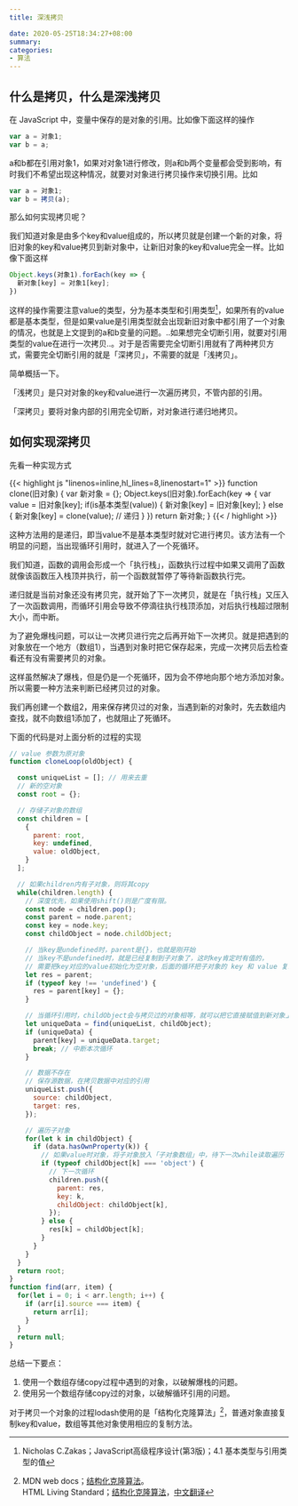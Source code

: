```yaml
---
title: 深浅拷贝

date: 2020-05-25T18:34:27+08:00
summary: 
categories:
- 算法
---
```


## 什么是拷贝，什么是深浅拷贝

在 JavaScript 中，变量中保存的是对象的引用。比如像下面这样的操作
```js
var a = 对象1;
var b = a;
```
a和b都在引用对象1，如果对对象1进行修改，则a和b两个变量都会受到影响，有时我们不希望出现这种情况，就要对对象进行拷贝操作来切换引用。比如
```js
var a = 对象1;
var b = 拷贝(a);
```

那么如何实现拷贝呢？

我们知道对象是由多个key和value组成的，所以拷贝就是创建一个新的对象，将旧对象的key和value拷贝到新对象中，让新旧对象的key和value完全一样。比如像下面这样
```js
Object.keys(对象1).forEach(key => {
  新对象[key] = 对象1[key];
})
```
这样的操作需要注意value的类型，分为基本类型和引用类型[^1]，如果所有的value都是基本类型，但是如果value是引用类型就会出现新旧对象中都引用了一个对象的情况，也就是上文提到的a和b变量的问题。..如果想完全切断引用，就要对引用类型的value在进行一次拷贝..。对于是否需要完全切断引用就有了两种拷贝方式，需要完全切断引用的就是「深拷贝」，不需要的就是「浅拷贝」。

简单概括一下。

「浅拷贝」是只对对象的key和value进行一次遍历拷贝，不管内部的引用。

「深拷贝」要将对象内部的引用完全切断，对对象进行递归地拷贝。

## 如何实现深拷贝

先看一种实现方式

{{< highlight js "linenos=inline,hl_lines=8,linenostart=1" >}}
function clone(旧对象) {
  var 新对象 = {};
  Object.keys(旧对象).forEach(key => {
    var value = 旧对象[key];
    if(is基本类型(value)) {
      新对象[key] = 旧对象[key];
    } else {
      新对象[key] = clone(value); // 递归
    }
  })
  return 新对象;
}
{{< / highlight >}}

这种方法用的是递归，即当value不是基本类型时就对它进行拷贝。该方法有一个明显的问题，当出现循环引用时，就进入了一个死循环。

我们知道，函数的调用会形成一个「执行栈」，函数执行过程中如果又调用了函数就像该函数压入栈顶并执行，前一个函数就暂停了等待新函数执行完。

递归就是当前对象还没有拷贝完，就开始了下一次拷贝，就是在「执行栈」又压入了一次函数调用，而循环引用会导致不停滴往执行栈顶添加，对后执行栈超过限制大小，而中断。

为了避免爆栈问题，可以让一次拷贝进行完之后再开始下一次拷贝。就是把遇到的对象放在一个地方（数组1），当遇到对象时把它保存起来，完成一次拷贝后去检查看还有没有需要拷贝的对象。

这样虽然解决了爆栈，但是仍是一个死循环，因为会不停地向那个地方添加对象。所以需要一种方法来判断已经拷贝过的对象。

我们再创建一个数组2，用来保存拷贝过的对象，当遇到新的对象时，先去数组内查找，就不向数组1添加了，也就阻止了死循环。

下面的代码是对上面分析的过程的实现

```js
// value 参数为原对象
function cloneLoop(oldObject) {

  const uniqueList = []; // 用来去重
  // 新的空对象
  const root = {};

  // 存储子对象的数组
  const children = [
    {
      parent: root,
      key: undefined,
      value: oldObject,
    }
  ];

  // 如果children内有子对象，则将其copy
  while(children.length) {
    // 深度优先，如果使用shift()则是广度有限。
    const node = children.pop();
    const parent = node.parent;
    const key = node.key;
    const childObject = node.childObject;

    // 当key是undefined时，parent是{}，也就是刚开始
    // 当key不是undefined时，就是已经复制到子对象了，这时key肯定时有值的，
    // 需要把key对应的value初始化为空对象，后面的循环把子对象的 key 和 value 复制到空对象上。
    let res = parent;
    if (typeof key !== 'undefined') {
      res = parent[key] = {};
    }

    // 当循环引用时，childObject会与拷贝过的对象相等，就可以把它直接赋值到新对象上。完成一次拷贝。
    let uniqueData = find(uniqueList, childObject);
    if (uniqueData) {
      parent[key] = uniqueData.target;
      break; // 中断本次循环
    }

    // 数据不存在
    // 保存源数据，在拷贝数据中对应的引用
    uniqueList.push({
      source: childObject,
      target: res,
    });

    // 遍历子对象
    for(let k in childObject) {
      if (data.hasOwnProperty(k)) {
        // 如果value时对象，将子对象放入「子对象数组」中，待下一次while读取遍历
        if (typeof childObject[k] === 'object') {
          // 下一次循环
          children.push({
            parent: res,
            key: k,
            childObject: childObject[k],
          });
        } else {
          res[k] = childObject[k];
        }
      }
    }
  }
  return root;
}
function find(arr, item) {
  for(let i = 0; i < arr.length; i++) {
    if (arr[i].source === item) {
      return arr[i];
    }
  }
  return null;
}
```
总结一下要点：
1. 使用一个数组存储copy过程中遇到的对象，以破解爆栈的问题。
1. 使用另一个数组存储copy过的对象，以破解循环引用的问题。

对于拷贝一个对象的过程lodash使用的是「结构化克隆算法」[^3]，普通对象直接复制key和value，数组等其他对象使用相应的复制方法。

[^1]: Nicholas C.Zakas；JavaScript高级程序设计(第3版)；4.1 基本类型与引用类型的值
[^3]: MDN web docs；[结构化克隆算法](https://developer.mozilla.org/zh-CN/docs/Web/Guide/API/DOM/The_structured_clone_algorithm)。  
HTML Living Standard；[结构化克隆算法](https://html.spec.whatwg.org/multipage/structured-data.html#structuredserializeinternal)，[中文翻译](https://whatwg-cn.github.io/html/#structuredserializeinternal)